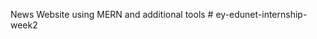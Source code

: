 News Website using MERN and additional tools
#   e y - e d u n e t - i n t e r n s h i p - w e e k 2  
 